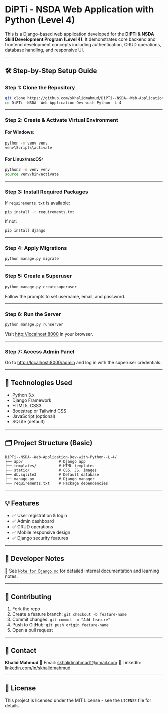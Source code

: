 <!-- > After install/checking py is available! and make a dir (mkdir)

```bash
python -m venv myEnv
```
- on Script folder
> //..\myEnv\Scripts>activate
```bash
activate
```
> install django (same on <b>Scripts</b> dir)
```bash
pip install django
```
> create project (on myenv)
```py
django-admin startproject myProject
```
> for running runserver
```py
python manage.py runserver
``` -->




# DiPTi - NSDA Web Application with Python (Level 4)

This is a Django-based web application developed for the **DiPTi & NSDA Skill Development Program (Level 4)**. It demonstrates core backend and frontend development concepts including authentication, CRUD operations, database handling, and responsive UI.

---

## 🛠️ Step-by-Step Setup Guide

### Step 1: Clone the Repository

```bash
git clone https://github.com/skhalidmahmud/DiPTi--NSDA--Web-Application-Dev-with-Python--L-4.git
cd DiPTi--NSDA--Web-Application-Dev-with-Python--L-4
```

---

### Step 2: Create & Activate Virtual Environment

#### For Windows:

```bash
python -m venv venv
venv\Scripts\activate
```

#### For Linux/macOS:

```bash
python3 -m venv venv
source venv/bin/activate
```

---

### Step 3: Install Required Packages

If `requirements.txt` is available:

```bash
pip install -r requirements.txt
```

If not:

```bash
pip install django
```

---

### Step 4: Apply Migrations

```bash
python manage.py migrate
```

---

### Step 5: Create a Superuser

```bash
python manage.py createsuperuser
```

Follow the prompts to set username, email, and password.

---

### Step 6: Run the Server

```bash
python manage.py runserver
```

Visit [http://localhost:8000](http://localhost:8000) in your browser.

---

### Step 7: Access Admin Panel

Go to [http://localhost:8000/admin](http://localhost:8000/admin) and log in with the superuser credentials.

---

## 🧰 Technologies Used

* Python 3.x
* Django Framework
* HTML5, CSS3
* Bootstrap or Tailwind CSS
* JavaScript (optional)
* SQLite (default)

---

## 🗂️ Project Structure (Basic)

```
DiPTi--NSDA--Web-Application-Dev-with-Python--L-4/
├── app/                # Django app
├── templates/          # HTML templates
├── static/             # CSS, JS, images
├── db.sqlite3          # Default database
├── manage.py           # Django manager
└── requirements.txt    # Package dependencies
```

---

## 💡 Features

* ✅ User registration & login
* ✅ Admin dashboard
* ✅ CRUD operations
* ✅ Mobile responsive design
* ✅ Django security features

---

## 📄 Developer Notes

📘 See [`Note for Django.md`](Note%20for%20Django.md) for detailed internal documentation and learning notes.

---

## 🤝 Contributing

1. Fork the repo
2. Create a feature branch: `git checkout -b feature-name`
3. Commit changes: `git commit -m "Add feature"`
4. Push to GitHub: `git push origin feature-name`
5. Open a pull request

---

## 📧 Contact

**Khalid Mahmud**
📩 Email: [skhalidmahmud1@gmail.com](mailto:skhalidmahmud1@gmail.com)
🔗 LinkedIn: [linkedin.com/in/skhalidmahmud](https://www.linkedin.com/in/skhalidmahmud)

---

## 🏁 License

This project is licensed under the MIT License - see the `LICENSE` file for details.